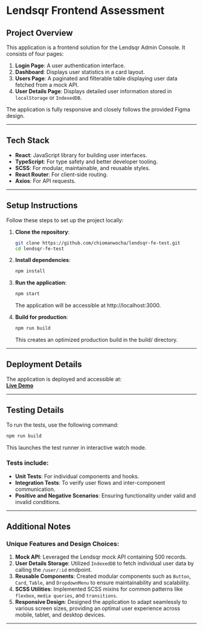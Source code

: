 # Lendsqr Frontend Assessment

## Project Overview

This application is a frontend solution for the Lendsqr Admin Console. It consists of four pages:

1. **Login Page**: A user authentication interface.
2. **Dashboard**: Displays user statistics in a card layout.
3. **Users Page**: A paginated and filterable table displaying user data fetched from a mock API.
4. **User Details Page**: Displays detailed user information stored in `localStorage` or `IndexedDB`.

The application is fully responsive and closely follows the provided Figma design.

---

## Tech Stack

- **React**: JavaScript library for building user interfaces.
- **TypeScript**: For type safety and better developer tooling.
- **SCSS**: For modular, maintainable, and reusable styles.
- **React Router**: For client-side routing.
- **Axios**: For API requests.

---

## Setup Instructions

Follow these steps to set up the project locally:

1. **Clone the repository**:
   ```bash
   git clone https://github.com/chiomanwocha/lendsqr-fe-test.git
   cd lendsqr-fe-test
   ```
2. **Install dependencies**:
   ```bash
   npm install
   ```
3. **Run the application**:

   ````bash
   npm start
   ````
   The application will be accessible at http://localhost:3000.
   

4. **Build for production**:
   ````bash
   npm run build
   ````
   This creates an optimized production build in the build/ directory.

---

## Deployment Details

The application is deployed and accessible at:  
**[Live Demo](https://chioma-nwocha-lendsqr-fe-test.vercel.app/)**

---

## Testing Details

To run the tests, use the following command:

```bash
npm run build
```

This launches the test runner in interactive watch mode.

### Tests include:

- **Unit Tests**: For individual components and hooks.
- **Integration Tests**: To verify user flows and inter-component communication.
- **Positive and Negative Scenarios**: Ensuring functionality under valid and invalid conditions.

---

## Additional Notes

### Unique Features and Design Choices:

1. **Mock API**: Leveraged the Lendsqr mock API containing 500 records.
2. **User Details Storage**: Utilized `IndexedDB` to fetch individual user data by calling the `/user/:id` endpoint.
3. **Reusable Components**: Created modular components such as `Button`, `Card`, `Table`, and `DropdownMenu` to ensure maintainability and scalability.
4. **SCSS Utilities**: Implemented SCSS mixins for common patterns like `flexbox`, `media queries`, and `transitions`.
5. **Responsive Design**: Designed the application to adapt seamlessly to various screen sizes, providing an optimal user experience across mobile, tablet, and desktop devices.

---
